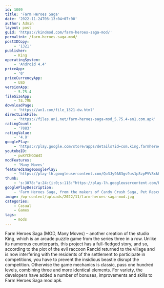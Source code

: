 ```yaml
---
id: 1009
title: 'Farm Heroes Saga'
date: '2022-11-24T06:13:04+07:00'
author: Admin
layout: post
guid: 'https://kindmod.com/farm-heroes-saga-mod/'
permalink: /farm-heroes-saga-mod/
postIDCopy:
    - '1321'
publisher:
    - King
operatingSystem:
    - 'Android 4.4'
priceApp:
    - '0'
priceCurrencyApp:
    - USD
versionApp:
    - 5.75.4
fileSizeApp:
    - 74.7Mb
downloadPage:
    - 'https://an1.com/file_1321-dw.html'
directLinkFile:
    - 'https://files.an1.net/farm-heroes-saga-mod_5.75.4-an1.com.apk'
ratingCount:
    - '7083'
ratingValue:
    - '4.8'
googlePlay:
    - 'https://play.google.com/store/apps/details?id=com.king.farmheroessaga'
youtubeID:
    - pwXYChGGW4I
modFeatures:
    - 'Many Moves'
featuredImageGooglePlay:
    - 'https://play-lh.googleusercontent.com/Qo3Jy9A83gs9us1p8zpPVV8xkFZycw8P8iLQZUgZY76lfdNRTYz1Ax1xwQjhHxnsVLG3'
thumb:
    - 's:3078:"a:24:{i:0;s:115:"https://play-lh.googleusercontent.com/PWDfP5aZOcf_-uyCgT3AFB0mcHRIMJupPMZFUGRkvrJLyCaTAFHGKZ2R-w0WbgaPSjE=w526-h296";i:1;s:115:"https://play-lh.googleusercontent.com/MJOxrEu7G4hgbj9vZFnsH9iqZoHVxcvpAN0GX8oPTiP6m0gUtkmGObN5qlHLv8sm2X8=w526-h296";i:2;s:114:"https://play-lh.googleusercontent.com/0hSANdxgMrazLdeV34MdLPd0dgfe5QuLmkf9E1nzz7mRIgrXP_TY1ODlXPMin1orCQ=w526-h296";i:3;s:114:"https://play-lh.googleusercontent.com/aSdsYhvA3OHAhnf2MrU5pnc-pxlr1wYJJcSyFzar3SO4GI8IEOUgXecy1g2pkbypXQ=w526-h296";i:4;s:114:"https://play-lh.googleusercontent.com/_qOGNH_wK0zMOKMJSiMGgPr_EthL8lbIuVzH-YbHy-EN0sVIbwEYipJqAPmEH-wxIw=w526-h296";i:5;s:114:"https://play-lh.googleusercontent.com/Z8QKWxmRbhskLTFcMbtt80T-AiB-J2R6EVJH2eaFdmVnLUX_gwIElsWJt8nca6-bdQ=w526-h296";i:6;s:115:"https://play-lh.googleusercontent.com/i3oGv6tcf1EqPf4rjLNIAv0eD3Ln_vBy0wKjWrpjaL9mkgVBjWwxoCyk8TV6SA2Fy94=w526-h296";i:7;s:114:"https://play-lh.googleusercontent.com/5dEIa_4BMcFGfYJMF-nUAgE-qvtUAzYXpeT5hX6YC6ppDgPM51XVl7HmPj5VLWchfQ=w526-h296";i:8;s:114:"https://play-lh.googleusercontent.com/LB6zK2rl9NkqYU8zhpS7Q5hNc2pHFuWgHi-E6RfFnBC7psGBXnx-Mqv4W5ynXzwxfA=w526-h296";i:9;s:115:"https://play-lh.googleusercontent.com/3N8WHuVnXm-QoAJ0jErI9Z811yeIuQFoo59dI7_o5aLhp7WyxGFMFsC3GSTra61msvg=w526-h296";i:10;s:116:"https://play-lh.googleusercontent.com/XtbSDOXh6uTxR8E91IB8yIYb8RwOom1u2Y7WU3nU0_IFRZMWhM9MTJrLKBtzZNRLJCae=w526-h296";i:11;s:115:"https://play-lh.googleusercontent.com/9CVfDWBb_15Ur9rC9yVG8153Auabg0k7q7LXRAwBrLkLY87fkRc5xmE8f9ijYGv65cY=w526-h296";i:12;s:115:"https://play-lh.googleusercontent.com/S-2WMymmW_GeyhUmbFiyUN7MosQnhjYtxfpdKDp6jpHdsOF9TJHFC9DLqa3yeLCynfw=w526-h296";i:13;s:111:"https://play-lh.googleusercontent.com/h_Xn-zEqTvX_0gmhEoINv8ZynWutAeEmlcb7ENELd4uL2XTmPcjiCHT18HSm0i0=w526-h296";i:14;s:114:"https://play-lh.googleusercontent.com/yBFIoXZaU2hsUNuZNMkON5-9qCiZEaVQrz23jpl0lTzdPPEtggVox9S7GXwRKweEpw=w526-h296";i:15;s:115:"https://play-lh.googleusercontent.com/A3ggU7relBR5hMhhs5fQuClL2PIfi3w0zuxTjb3CWgWocAnBIAKUCXMpQs5Vqj74_00=w526-h296";i:16;s:115:"https://play-lh.googleusercontent.com/pgmyb3nkZhhWs8MT8wK1ZxXjPnseAAhnBs_Bw3v3M5XS9NDgR0a130Ei2S77JrWXwAQ=w526-h296";i:17;s:115:"https://play-lh.googleusercontent.com/zZzS-pet3TsL1AEPaLYNjYT-oOAdh3en_v9Ivy41momIDl3qGsn3-pgEP249zY4qfn0=w526-h296";i:18;s:114:"https://play-lh.googleusercontent.com/D0YYDCj8RpATgXgH2M9n7rizwR_IxSgBi4leaAJv68dDxun8cpD8a-b4lU-XfOnVgg=w526-h296";i:19;s:114:"https://play-lh.googleusercontent.com/ipytZqiKcp_iw7J1W-1OJyebOh4uepKeIUtPjse2lpLfB5-LiOjnk-NdFYqizjDlSg=w526-h296";i:20;s:116:"https://play-lh.googleusercontent.com/NMrF0S2rjbyfJyIjRWdd6iqQOOag9vck8LnsKu6CxQH-kUMpwqyeOoEdDqFToapUlojN=w526-h296";i:21;s:115:"https://play-lh.googleusercontent.com/HHwp-0S2sCIx89H5Me4M6kju7gJ8rBxyjfaHfJ92NDEADSqY0Pr8kRq5vq3xKAi0iN0=w526-h296";i:22;s:112:"https://play-lh.googleusercontent.com/ZArN-d22hcaVXcBsW_C5Qd7GYEjPdbirGYSNeU4EIPB_6dlhnuE5rt7OUwQHA8bx=w526-h296";i:23;s:114:"https://play-lh.googleusercontent.com/Gvi-zKyYJfkDhVRge7m6JEjF384m5vuF427obhBlzH3rPVaCuYf4VdfVvsbGfT-1vg=w526-h296";}";'
googlePlayDescription:
    - 'Farm Heroes Saga, from the makers of Candy Crush Saga, Pet Rescue Saga, and Bubble Witch 3 Saga!. Farming has never been so fun! Jump into a farmtastic adventure: match and collect the cute Cropsies across the farm to solve the match 3 puzzles! Go from puzzle to puzzle, matching fruit and plants, and level up to save the farm from Rancid the Raccoon. Join forces with the Farm Heroes to swap, match, and collect Cropsies. Ready to defend the Farm Lands?. Enjoy the amazing farm and match 3 puzzle game from King! Match 3 or more Cropsies in a variety of game modes and puzzles. Unlock animals and blast boosters as you solve the different match 3 puzzles.'
image: /wp-content/uploads/2022/11/farm-heroes-saga-mod.jpg
categories:
    - Casual
    - Games
tags:
    - mods
---
```


Farm Heroes Saga (MOD, Many Moves) – another creation of the studio King, which is an arcade puzzle game from the series three in a row. Unlike its numerous counterparts, this project has a full-fledged story, and so, according to the plot of the evil raccoon Rancid returned to the village and is now interfering with the residents of the settlement to participate in competitions, you have to prevent the insidious beastie disrupt the competition. Otherwise the game mechanics is classic, pass one hundred levels, combining three and more identical elements. For variety, the developers have added a number of bonuses, improvements and skills to Farm Heroes Saga mod apk.